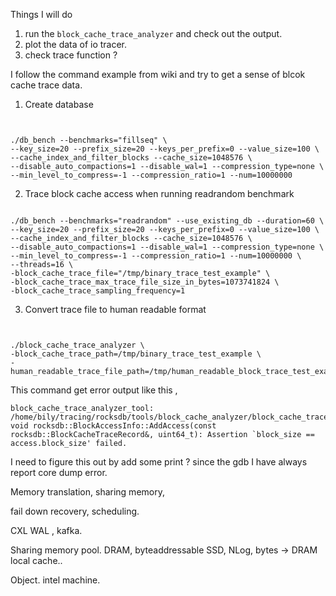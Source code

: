 

Things I will do 

1. run the `block_cache_trace_analyzer` and check out the output.
2. plot the data of io tracer. 
3. check trace function ?



I follow the command example from wiki and try to get a sense of 
blcok cache trace data.


1. Create database 
```


./db_bench --benchmarks="fillseq" \
--key_size=20 --prefix_size=20 --keys_per_prefix=0 --value_size=100 \
--cache_index_and_filter_blocks --cache_size=1048576 \
--disable_auto_compactions=1 --disable_wal=1 --compression_type=none \
--min_level_to_compress=-1 --compression_ratio=1 --num=10000000
```


2. Trace block cache access when running readrandom benchmark
```

./db_bench --benchmarks="readrandom" --use_existing_db --duration=60 \
--key_size=20 --prefix_size=20 --keys_per_prefix=0 --value_size=100 \
--cache_index_and_filter_blocks --cache_size=1048576 \
--disable_auto_compactions=1 --disable_wal=1 --compression_type=none \
--min_level_to_compress=-1 --compression_ratio=1 --num=10000000 \
--threads=16 \
-block_cache_trace_file="/tmp/binary_trace_test_example" \
-block_cache_trace_max_trace_file_size_in_bytes=1073741824 \
-block_cache_trace_sampling_frequency=1
```


3. Convert trace file to human readable format
```


./block_cache_trace_analyzer \
-block_cache_trace_path=/tmp/binary_trace_test_example \
-human_readable_trace_file_path=/tmp/human_readable_block_trace_test_example
```


This command get error output like this , 

```
block_cache_trace_analyzer_tool: /home/bily/tracing/rocksdb/tools/block_cache_analyzer/block_cache_trace_analyzer.h:71: void rocksdb::BlockAccessInfo::AddAccess(const rocksdb::BlockCacheTraceRecord&, uint64_t): Assertion `block_size == access.block_size' failed.

```


I need to figure this out by add some print ?  since the gdb I have always report core dump error. 


Memory translation, sharing memory,

fail down recovery, scheduling.

CXL WAL , kafka.


Sharing memory pool. DRAM, byteaddressable SSD, NLog,
bytes -> 
DRAM local cache..


Object.  intel machine.
